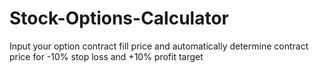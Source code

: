 # Stock-Options-Calculator
Input your option contract fill price and automatically determine contract price for -10% stop loss and +10% profit target
